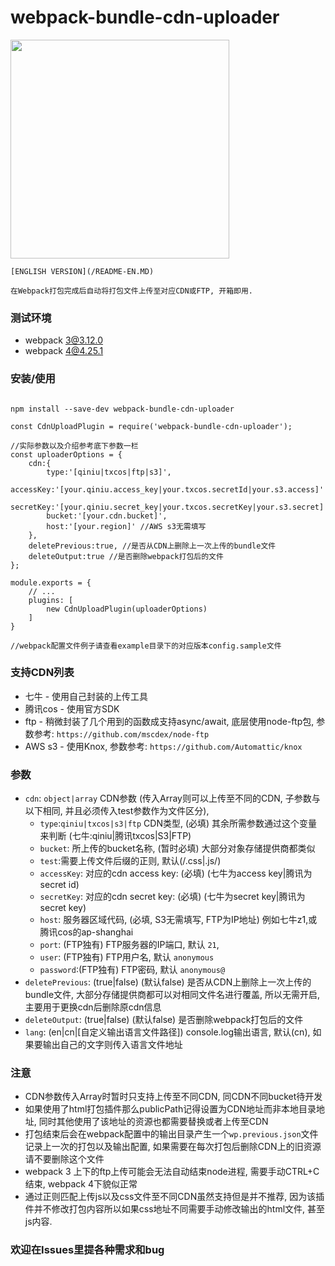 # webpack-bundle-cdn-uploader

   <img src="https://github.com/yyss8/webpack-bundle-cdn-uploader/blob/master/example/output-screenshot.png?raw=true" width="350">
 
    [ENGLISH VERSION](/README-EN.MD)

    在Webpack打包完成后自动将打包文件上传至对应CDN或FTP, 开箱即用.

### 测试环境

 - webpack 3@3.12.0
 - webpack 4@4.25.1

### 安装/使用

```

npm install --save-dev webpack-bundle-cdn-uploader

const CdnUploadPlugin = require('webpack-bundle-cdn-uploader');

//实际参数以及介绍参考底下参数一栏
const uploaderOptions = {
    cdn:{
        type:'[qiniu|txcos|ftp|s3]',
        accessKey:'[your.qiniu.access_key|your.txcos.secretId|your.s3.access]'
        secretKey:'[your.qiniu.secret_key|your.txcos.secretKey|your.s3.secret]',
        bucket:'[your.cdn.bucket]',
        host:'[your.region]' //AWS s3无需填写
    },
    deletePrevious:true, //是否从CDN上删除上一次上传的bundle文件
    deleteOutput:true //是否删除webpack打包后的文件
};

module.exports = {
    // ...
    plugins: [
        new CdnUploadPlugin(uploaderOptions)
    ]
}

//webpack配置文件例子请查看example目录下的对应版本config.sample文件

```

### 支持CDN列表

- 七牛 - 使用自己封装的上传工具
- 腾讯cos - 使用官方SDK
- ftp - 稍微封装了几个用到的函数成支持async/await, 底层使用node-ftp包, 参数参考: `https://github.com/mscdex/node-ftp`
- AWS s3 - 使用Knox, 参数参考: `https://github.com/Automattic/knox`

### 参数

- `cdn`: `object|array` CDN参数 (传入Array则可以上传至不同的CDN, 子参数与以下相同, 并且必须传入test参数作为文件区分), 
     * `type`:`qiniu|txcos|s3|ftp` CDN类型, (必填) 其余所需参数通过这个变量来判断 (七牛:qiniu|腾讯txcos|S3|FTP)
     * `bucket`: 所上传的bucket名称, (暂时必填) 大部分对象存储提供商都类似 
     * `test`:需要上传文件后缀的正则, 默认(/\.css|\.js/)
     * `accessKey`: 对应的cdn access key: (必填) (七牛为access key|腾讯为secret id)
     * `secretKey`: 对应的cdn secret key: (必填) (七牛为secret key|腾讯为secret key)
     * `host`: 服务器区域代码, (必填, S3无需填写, FTP为IP地址) 例如七牛z1,或腾讯cos的ap-shanghai
     * `port`: (FTP独有) FTP服务器的IP端口, 默认 `21`,
     * `user`: (FTP独有) FTP用户名, 默认 `anonymous`
     * `password`:(FTP独有) FTP密码, 默认 `anonymous@`
- `deletePrevious`: (true|false) (默认false) 是否从CDN上删除上一次上传的bundle文件, 大部分存储提供商都可以对相同文件名进行覆盖, 所以无需开启, 主要用于更换cdn后删除原cdn信息
- `deleteOutput`: (true|false)  (默认false) 是否删除webpack打包后的文件
- `lang`: (en|cn|[自定义输出语言文件路径]) console.log输出语言, 默认(cn), 如果要输出自己的文字则传入语言文件地址

### 注意

- CDN参数传入Array时暂时只支持上传至不同CDN, 同CDN不同bucket待开发 
- 如果使用了html打包插件那么publicPath记得设置为CDN地址而非本地目录地址, 同时其他使用了该地址的资源也都需要替换或者上传至CDN
- 打包结束后会在webpack配置中的输出目录产生一个`wp.previous.json`文件记录上一次的打包以及输出配置, 如果需要在每次打包后删除CDN上的旧资源请不要删除这个文件
- webpack 3 上下的ftp上传可能会无法自动结束node进程, 需要手动CTRL+C结束, webpack 4下貌似正常
- 通过正则匹配上传js以及css文件至不同CDN虽然支持但是并不推荐, 因为该插件并不修改打包内容所以如果css地址不同需要手动修改输出的html文件, 甚至js内容. 

### 欢迎在Issues里提各种需求和bug